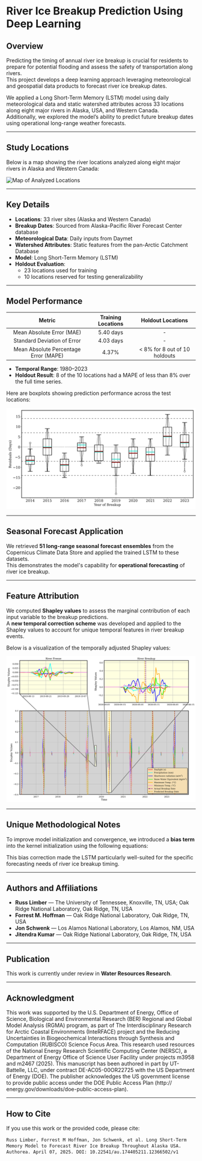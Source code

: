 # River Ice Breakup Prediction Using Deep Learning

## Overview

Predicting the timing of annual river ice breakup is crucial for residents to prepare for potential flooding and assess the safety of transportation along rivers.  
This project develops a deep learning approach leveraging meteorological and geospatial data products to forecast river ice breakup dates.

We applied a Long Short-Term Memory (LSTM) model using daily meteorological data and static watershed attributes across 33 locations along eight major rivers in Alaska, USA, and Western Canada.  
Additionally, we explored the model’s ability to predict future breakup dates using operational long-range weather forecasts.

---

## Study Locations

Below is a map showing the river locations analyzed along eight major rivers in Alaska and Western Canada:

![Map of Analyzed Locations](./.images/map_of_AK.png)

---

## Key Details

- **Locations**: 33 river sites (Alaska and Western Canada)  
- **Breakup Dates**: Sourced from Alaska-Pacific River Forecast Center database  
- **Meteorological Data**: Daily inputs from Daymet  
- **Watershed Attributes**: Static features from the pan-Arctic Catchment Database  
- **Model**: Long Short-Term Memory (LSTM)  
- **Holdout Evaluation**:  
  - 23 locations used for training  
  - 10 locations reserved for testing generalizability  

---

## Model Performance

| Metric | Training Locations | Holdout Locations |
|:------:|:------------------:|:-----------------:|
| Mean Absolute Error (MAE) | 5.40 days | - |
| Standard Deviation of Error | 4.03 days | - |
| Mean Absolute Percentage Error (MAPE) | 4.37% | < 8% for 8 out of 10 holdouts |

- **Temporal Range**: 1980–2023  
- **Holdout Result**: 8 of the 10 locations had a MAPE of less than 8% over the full time series.

Here are boxplots showing prediction performance across the test locations:

![Boxplots of Test Site Results](./.images/boxplots_23_sites_paper.png)

---

## Seasonal Forecast Application

We retrieved **51 long-range seasonal forecast ensembles** from the Copernicus Climate Data Store and applied the trained LSTM to these datasets.  
This demonstrates the model's capability for **operational forecasting** of river ice breakup.

---

## Feature Attribution

We computed **Shapley values** to assess the marginal contribution of each input variable to the breakup predictions.  
A **new temporal correction scheme** was developed and applied to the Shapley values to account for unique temporal features in river breakup events.

Below is a visualization of the temporally adjusted Shapley values:

![Temporally Adjusted Shapley Values](./.images/Shapley_values_zoom_in_plots.png)

---

## Unique Methodological Notes

To improve model initialization and convergence, we introduced a **bias term** into the kernel initialization using the following equations:


This bias correction made the LSTM particularly well-suited for the specific forecasting needs of river ice breakup timing.

---

## Authors and Affiliations

- **Russ Limber** — The University of Tennessee, Knoxville, TN, USA; Oak Ridge National Laboratory, Oak Ridge, TN, USA
- **Forrest M. Hoffman** — Oak Ridge National Laboratory, Oak Ridge, TN, USA
- **Jon Schwenk** — Los Alamos National Laboratory, Los Alamos, NM, USA
- **Jitendra Kumar** — Oak Ridge National Laboratory, Oak Ridge, TN, USA

---

## Publication

This work is currently under review in **Water Resources Research**.

---

## Acknowledgment

This work was supported by the U.S. Department of Energy, Office of Science, Biological and 
Environmental Research (BER) Regional and Global Model Analysis (RGMA) program, as part of The 
Interdisciplinary Research for Arctic Coastal Environments (InteRFACE) project and the Reducing 
Uncertainties in Biogeochemical Interactions through Synthesis and Computation (RUBISCO) 
Science Focus Area. This research used resources of the National Energy Research Scientific 
Computing Center (NERSC), a Department of Energy Office of Science User Facility under projects 
m3958 and m2467 (2025). This manuscript has been authored in part by UT-Battelle, LLC, under 
contract DE-AC05-00OR22725 with the US Department of Energy (DOE). The publisher acknowledges 
the US government license to provide public access under the DOE Public Access Plan (http://
energy.gov/downloads/doe-public-access-plan).

---

## How to Cite

If you use this work or the provided code, please cite:

<!-- **Bibtex**:
```bibtex
@INPROCEEDINGS{Limber2024,
	author={Limber, Russ and Hargrove, William W. and Hoffman, Forrest M. and Kumar, Jitendra},
	booktitle={2024 IEEE International Conference on Big Data (BigData)}, 
	title={Forecast of Wildfire Potential Across California USA Using a Transformer}, 
	year={2024},
	volume={},
	number={},
	pages={4342-4350},
	keywords={Surveys;Wildfires;Normalized difference vegetation index;Geology;Weather forecasting;Predictive models;Transformers;Fuels;Indexes;MODIS;transformer;residual connection;wildfires;time series;remote sensing},
	doi={10.1109/BigData62323.2024.10825778}}
``` -->

```
Russ Limber, Forrest M Hoffman, Jon Schwenk, et al. Long Short-Term Memory Model to Forecast River Ice Breakup Throughout Alaska USA. Authorea. April 07, 2025. DOI: 10.22541/au.174405211.12366502/v1
```

